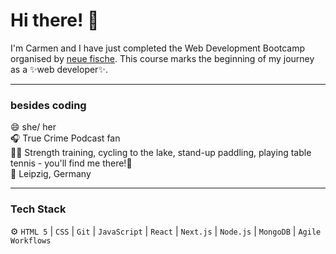 # Hi there! 👋

I'm Carmen and I have just completed the Web Development Bootcamp organised by [neue fische](https://www.neuefische.de/bootcamp/web-development). This course marks the beginning of my journey as a  ✨web developer✨.

---
### besides coding

😄 she/ her  <br>
🎧 True Crime Podcast fan <br>
🏋️‍♀️ Strength training, cycling to the lake, stand-up paddling, playing table tennis - you'll find me there!💚  <br>
📍 Leipzig, Germany 


---

### Tech Stack

 ⚙  `HTML 5` | `CSS` |  `Git` | `JavaScript` | `React` | `Next.js` | `Node.js` | `MongoDB` | `Agile Workflows`











